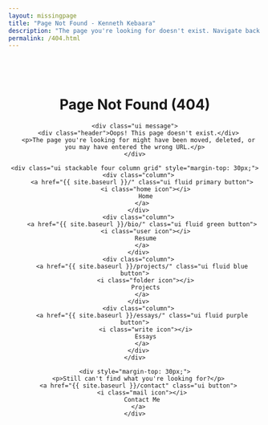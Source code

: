 ```yaml
---
layout: missingpage
title: "Page Not Found - Kenneth Kebaara"
description: "The page you're looking for doesn't exist. Navigate back to Kenneth Kebaara's portfolio, projects, or contact page."
permalink: /404.html
---
```



<div class="ui container" style="padding-top: 40px; text-align: center;">
  <div class="ui segment">
    <h1 class="ui header">
      <i class="exclamation triangle icon"></i>
      Page Not Found (404)
    </h1>
    
    <div class="ui message">
      <div class="header">Oops! This page doesn't exist.</div>
      <p>The page you're looking for might have been moved, deleted, or you may have entered the wrong URL.</p>
    </div>
    
    <div class="ui stackable four column grid" style="margin-top: 30px;">
      <div class="column">
        <a href="{{ site.baseurl }}/" class="ui fluid primary button">
          <i class="home icon"></i>
          Home
        </a>
      </div>
      <div class="column">
        <a href="{{ site.baseurl }}/bio/" class="ui fluid green button">
          <i class="user icon"></i>
          Resume
        </a>
      </div>
      <div class="column">
        <a href="{{ site.baseurl }}/projects/" class="ui fluid blue button">
          <i class="folder icon"></i>
          Projects
        </a>
      </div>
      <div class="column">
        <a href="{{ site.baseurl }}/essays/" class="ui fluid purple button">
          <i class="write icon"></i>
          Essays
        </a>
      </div>
    </div>
    
    <div style="margin-top: 30px;">
      <p>Still can't find what you're looking for?</p>
      <a href="{{ site.baseurl }}/contact" class="ui button">
        <i class="mail icon"></i>
        Contact Me
      </a>
    </div>
  </div>
</div>

